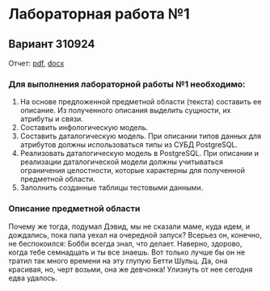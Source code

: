 # Лабораторная работа №1

## Вариант 310924
Отчет: [pdf](./report.pdf), [docx](./report.вщсч)

### Для выполнения лабораторной работы №1 необходимо:
1. На основе предложенной предметной области (текста) составить ее описание. Из полученного описания выделить сущности, их атрибуты и связи.
2. Составить инфологическую модель.
3. Составить даталогическую модель. При описании типов данных для атрибутов должны использоваться типы из СУБД PostgreSQL.
4. Реализовать даталогическую модель в PostgreSQL. При описании и реализации даталогической модели должны учитываться ограничения целостности, которые характерны для полученной предметной области.
5. Заполнить созданные таблицы тестовыми данными.

### Описание предметной области
Почему же тогда, подумал Дэвид, мы не сказали маме, куда идем, и дождались, пока папа уехал на очередной запуск? Всерьез он, конечно, не беспокоился: Бобби всегда знал, что делает. Наверно, здорово, когда тебе семнадцать и ты все знаешь. Вот только лучше бы он не тратил так много времени на эту глупую Бетти Шульц. Да, она красивая, но, черт возьми, она же девчонка! Улизнуть от нее сегодня едва удалось.
